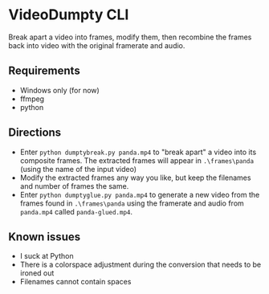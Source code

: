 # VideoDumpty CLI
Break apart a video into frames, modify them, then recombine the frames back into video with the original framerate and audio.

## Requirements
* Windows only (for now)
* ffmpeg
* python

## Directions
* Enter ```python dumptybreak.py panda.mp4``` to "break apart" a video into its composite frames. The extracted frames will appear in ```.\frames\panda``` (using the name of the input video)
* Modify the extracted frames any way you like, but keep the filenames and number of frames the same.
* Enter ```python dumptyglue.py panda.mp4``` to generate a new video from the frames found in ```.\frames\panda``` using the framerate and audio from ```panda.mp4``` called ```panda-glued.mp4```.

## Known issues
* I suck at Python
* There is a colorspace adjustment during the conversion that needs to be ironed out
* Filenames cannot contain spaces
